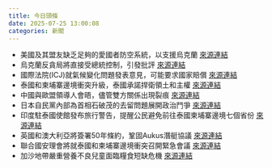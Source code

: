 ```yaml
---
title: 今日頭條
date: 2025-07-25 13:00:08
categories: 新聞            
---
```

- 美國及其盟友缺乏足夠的愛國者防空系統，以支援烏克蘭 [來源連結](https://asiatimes.com/2025/07/us-and-its-allies-unprepared-to-repel-saturation-missile-attacks/)
- 烏克蘭反貪局將直接受總統控制，引發批評 [來源連結](https://asiatimes.com/2025/07/ukrainian-protests-biggest-threat-ever-to-zelenskys-presidency/)
- 國際法院(ICJ)就氣候變化問題發表意見，可能要求國家賠償 [來源連結](https://www.theguardian.com/world/2025/jul/25/caribbean-leaders-hail-icj-climate-ruling-as-historic-win-for-small-island-states)
- 泰國和柬埔寨邊境衝突升級，泰國承諾捍衛領土和主權 [來源連結](https://www.japantimes.co.jp/news/2025/07/25/asia-pacific/politics/thailand-cambodia-border-clashes/)
- 中國與歐盟領導人會晤，儘管雙方關係出現裂痕 [來源連結](https://asiatimes.com/2025/07/china-eu-play-nice-despite-widening-cracks/)
- 日本自民黨內部為首相石破茂的去留問題展開政治鬥爭 [來源連結](https://www.japantimes.co.jp/news/2025/07/25/japan/politics/ishiba-resignation-pressure/)
- 印度駐泰國使館發布旅行警告，提醒公民避免前往泰國柬埔寨邊境七個省份 [來源連結](https://www.thehindu.com/news/international/indian-mission-in-thailand-issues-travel-advisory-amidst-ongoing-unrest/article69853804.ece)
- 英國和澳大利亞將簽署50年條約，鞏固Aukus潛艇協議 [來源連結](https://www.theguardian.com/world/2025/jul/25/australia-uk-50-year-defence-treaty-aukus)
- 聯合國安理會將就泰國和柬埔寨邊境衝突召開緊急會議 [來源連結](https://www.theguardian.com/world/live/2025/jul/25/thailand-cambodia-border-clashes-live-updates-thai-dispute-conflict-latest-news)
- 加沙地帶嚴重營養不良兒童面臨糧食短缺危機 [來源連結](https://www.theguardian.com/world/live/2025/jul/25/gaza-children-malnourished-msf-starvation-palestine-statehood-france-middle-east-crisis-latest-updates-live-news)



